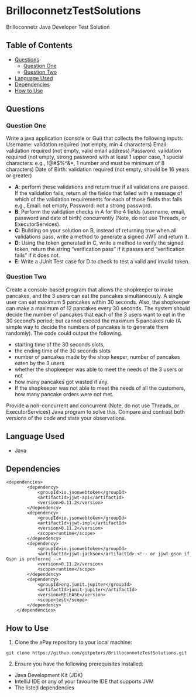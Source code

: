 # BrilloconnetzTestSolutions
Brilloconnetz Java Developer Test Solution

## Table of Contents

- [Questions](#questions)
  - [Question One](#question-one)
  - [Question Two](#question-two)
- [Language Used](#language-used)
- [Dependencies](#dependencies)
- [How to Use](#how-to-use)

## Questions

### Question One
Write a java application (console or Gui) that collects the following inputs:
Username: validation required (not empty, min 4 characters)
Email: validation required (not empty, valid email address)
Password: validation required (not empty, strong password with at least 1 upper case, 1 special
characters: e.g., !@#$%^&*, 1 number and must be minimum of 8 characters)
Date of Birth: validation required (not empty, should be 16 years or greater)
- **A**: perform these validations and return true if all validations are passed. If the validation fails, return
        all the fields that failed with a message of which of the validation requirements for each of those
        fields that fails e.g., Email: not empty, Password: not a strong password.
- **B**: Perform the validation checks in A for the 4 fields (username, email, password and date of birth)
  concurrently (Note, do not use Threads, or ExecutorServices).
- **C**: Building on your solution on B, instead of returning true when all validations pass, write a method
to generate a signed JWT and return it.
- **D**: Using the token generated in C, write a method to verify the signed token, return the string
“verification pass” if it passes and “verification fails” if it does not.
- **E**: Write a JUnit Test case for D to check to test a valid and invalid token.

### Question Two
Create a console-based program that allows the shopkeeper to make pancakes, and the 3 users
can eat the pancakes simultaneously. A single user can eat maximum 5 pancakes within 30 seconds.
Also, the shopkeeper can make a maximum of 12 pancakes every 30 seconds. The system should
decide the number of pancakes that each of the 3 users want to eat in the 30 second’s period; but
cannot exceed the maximum 5 pancakes rule (A simple way to decide the numbers of pancakes is to
generate them randomly). The code could output the following.
- starting time of the 30 seconds slots,
- the ending time of the 30 seconds slots
- number of pancakes made by the shop keeper, number of pancakes eaten by the 3 users
- whether the shopkeeper was able to meet the needs of the 3 users or not
- how many pancakes got wasted if any.
- If the shopkeeper was not able to meet the needs of all the customers, how many pancake
orders were not met.

Provide a non-concurrent and concurrent (Note, do not use Threads, or ExecutorServices) Java
program to solve this. Compare and contrast both versions of the code and state your observations.


## Language Used
- Java

## Dependencies

```maven
<dependencies>
        <dependency>
            <groupId>io.jsonwebtoken</groupId>
            <artifactId>jjwt-api</artifactId>
            <version>0.11.2</version>
        </dependency>
        <dependency>
            <groupId>io.jsonwebtoken</groupId>
            <artifactId>jjwt-impl</artifactId>
            <version>0.11.2</version>
            <scope>runtime</scope>
        </dependency>
        <dependency>
            <groupId>io.jsonwebtoken</groupId>
            <artifactId>jjwt-jackson</artifactId> <!-- or jjwt-gson if Gson is preferred -->
            <version>0.11.2</version>
            <scope>runtime</scope>
        </dependency>
        <dependency>
            <groupId>org.junit.jupiter</groupId>
            <artifactId>junit-jupiter</artifactId>
            <version>RELEASE</version>
            <scope>test</scope>
        </dependency>
    </dependencies>
```

## How to Use

1. Clone the ePay repository to your local machine:
```git
git clone https://github.com/gitpeters/BrilloconnetzTestSolutions.git
```

2. Ensure you have the following prerequisites installed:
- Java Development Kit (JDK)
- IntelliJ IDE or any of your favourite IDE that supports JVM
- The listed dependencies




